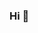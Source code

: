 ### Hi 👋

<!--
**bloodfinger8/bloodfinger8** is a ✨ _special_ ✨ repository because its `README.md` (this file) appears on your GitHub profile.

![picture](https://raw.githubusercontent.com/saadeghi/saadeghi/master/dino.gif)

Here are some ideas to get you started:

- 🔭 I’m currently working on ...
- 🌱 I’m currently learning ...
- 👯 I’m looking to collaborate on ...
- 🤔 I’m looking for help with ...
- 💬 Ask me about ...
- 📫 How to reach me: ...
- 😄 Pronouns: ...
- ⚡ Fun fact: ...
-->
